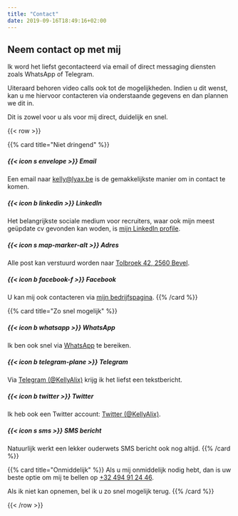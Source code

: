 ```yaml
---
title: "Contact"
date: 2019-09-16T18:49:16+02:00
---
```


## Neem contact op met mij

Ik word het liefst gecontacteerd via email of direct messaging diensten zoals WhatsApp of Telegram.

Uiteraard behoren video calls ook tot de mogelijkheden. Indien u dit wenst, kan u me hiervoor contacteren via onderstaande gegevens en dan plannen we dit in.

Dit is zowel voor u als voor mij direct, duidelijk en snel.

{{< row >}}

{{% card title="Niet dringend" %}}
##### {{< icon s envelope >}} Email
Een email naar [kelly@lyax.be](mailto:kelly@lyax.be) is de gemakkelijkste manier om in contact te komen.

##### {{< icon b linkedin >}} LinkedIn
Het belangrijkste sociale medium voor recruiters, waar ook mijn meest geüpdate cv gevonden kan woden, is [mijn LinkedIn profile](https://www.linkedin.com/lyax/).

##### {{< icon s map-marker-alt >}} Adres
Alle post kan verstuurd worden naar [Tolbroek 42, 2560 Bevel](https://goo.gl/maps/D5jVdzcioAXC2qqq6).

##### {{< icon b facebook-f >}} Facebook
U kan mij ook contacteren via [mijn bedrijfspagina](https://www.facebook.com/LyaxBE).
{{% /card %}}

{{% card title="Zo snel mogelijk" %}}
##### {{< icon b whatsapp >}} WhatsApp
Ik ben ook snel via [WhatsApp](https://web.whatsapp.com/) te bereiken.

##### {{< icon b telegram-plane >}} Telegram
Via [Telegram (@KellyAlix)](https://telegram.me/KellyAlix) krijg ik het liefst een tekstbericht.

##### {{< icon b twitter >}} Twitter
Ik heb ook een Twitter account: [Twitter (@KellyAlix)](https://twitter.com/KellyAlix).

##### {{< icon s sms >}} SMS bericht
Natuurlijk werkt een lekker ouderwets SMS bericht ook nog altijd.
{{% /card %}}

{{% card title="Onmiddelijk" %}}
Als u mij onmiddelijk nodig hebt, dan is uw beste optie om mij te bellen op [+32 494 91 24 46](tel:+32494912446).

Als ik niet kan opnemen, bel ik u zo snel mogelijk terug.
{{% /card %}}

{{< /row >}}
